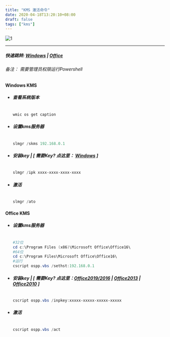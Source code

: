 ```yaml
---
title: "KMS 激活命令"
date: 2020-04-18T13:20:10+08:00
draft: false
tags: ["kms"]
---
```


![1](https://upload.wikimedia.org/wikipedia/commons/thumb/9/96/Microsoft_logo_%282012%29.svg/565px-Microsoft_logo_%282012%29.svg.png)

***

##### 快速跳转: [Windows](#windows-kms) | [Office](#office-kms) 
###### 备注： 需要管理员权限运行Powershell

#### Windows KMS
- ##### 查看系统版本
    ```powershell

    wmic os get caption

    ```
- ##### 设置kms服务器
    ```powershell

    slmgr /skms 192.168.0.1

    ```
- ##### 安装key | [ 需要Key? 点这里： [Windows][Windowskey] ]
    ```powershell

    slmgr /ipk xxxx-xxxx-xxxx-xxxx

    ```
- ##### 激活
    ```powershell

    slmgr /ato

    ```

#### Office KMS
- ##### 设置kms服务器
    ```powershell

    #32位
    cd c:\Program Files (x86)\Microsoft Office\Office16\
    #64位
    cd c:\Program Files\Microsoft Office\Office16\
    #运行
    cscript ospp.vbs /sethst:192.168.0.1

    ```
- ##### 安装key | [ 需要Key? 点这里：[Office2019/2016][Office2019] | [Office2013][Office2013] | [Office2010][Office2010] ]
    ```powershell

    cscript ospp.vbs /inpkey:xxxxx-xxxxx-xxxxx-xxxxx

    ```
- ##### 激活
    ```powershell

    cscript ospp.vbs /act
    
    ```

[Windowskey]:https://docs.microsoft.com/zh-cn/windows-server/get-started/kmsclientkeys "Windows Key"
[Office2019]:https://technet.microsoft.com/zh-cn/library/dn385360(v=office.16).aspx "Office 2091/2016 Key"
[Office2013]:https://technet.microsoft.com/ZH-CN/library/dn385360.aspx "Office 2013 Key"
[Office2010]:https://technet.microsoft.com/ZH-CN/library/ee624355(v=office.14).aspx "Office 2010 Key"